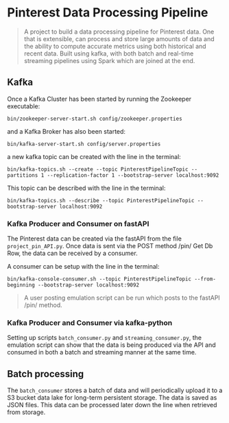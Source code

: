# Pinterest Data Processing Pipeline
> A project to build a data processing pipeline for Pinterest data. One that is extensible, can process and store large amounts of data and the ability to compute accurate metrics using both historical and recent data. Built using kafka, with both batch and real-time streaming pipelines using Spark which are joined at the end.

## Kafka

Once a Kafka Cluster has been started by running the Zookeeper executable:

`bin/zookeeper-server-start.sh config/zookeeper.properties` 

and a Kafka Broker has also been started:

`bin/kafka-server-start.sh config/server.properties` 

a new kafka topic can be created with the line in the terminal:

`bin/kafka-topics.sh --create --topic PinterestPipelineTopic --partitions 1 --replication-factor 1 --bootstrap-server localhost:9092`

This topic can be described with the line in the terminal:

`bin/kafka-topics.sh --describe --topic PinterestPipelineTopic --bootstrap-server localhost:9092`

### Kafka Producer and Consumer on fastAPI

The Pinterest data can be created via the fastAPI from the file `project_pin_API.py`. Once data is sent via the POST method /pin/ Get Db Row, the data can be received by a consumer.

A consumer can be setup with the line in the terminal:

`bin/kafka-console-consumer.sh --topic PinterestPipelineTopic --from-beginning --bootstrap-server localhost:9092`

> A user posting emulation script can be run which posts to the fastAPI /pin/ method. 

### Kafka Producer and Consumer via kafka-python

Setting up scripts `batch_consumer.py` and `streaming_consumer.py`, the emulation script can show that the data is being produced via the API and consumed in both a batch and streaming manner at the same time.

## Batch processing

The `batch_consumer` stores a batch of data and will periodically upload it to a S3 bucket data lake for long-term persistent storage. The data is saved as JSON files. This data can be processed later down the line when retrieved from storage.
